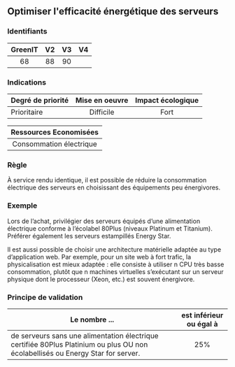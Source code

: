 ## Optimiser l'efficacité énergétique des serveurs

### Identifiants

| GreenIT |  V2  |  V3  |  V4  |
|:-------:|:----:|:----:|:----:|
|   68   | 88  | 90  |      |

### Indications

| Degré de priorité |      Mise en oeuvre       |  Impact écologique    | 
|-------------------|:-------------------------:|:---------------------:|
|  Prioritaire      |  Difficile                |    Fort               | 


|Ressources Economisées                                      |
|:----------------------------------------------------------:|
| Consommation électrique   |

### Règle

À service rendu identique, il est possible de réduire la consommation électrique des serveurs en choisissant des équipements peu énergivores.

### Exemple

Lors de l’achat, privilégier des serveurs équipés d’une alimentation électrique conforme à l’écolabel 80Plus (niveaux Platinum et Titanium). Préférer également les serveurs estampillés Energy Star.

Il est aussi possible de choisir une architecture matérielle adaptée au type d’application web. Par exemple, pour un site web à fort trafic, la physicalisation est mieux adaptée : elle consiste à utiliser n CPU très basse consommation, plutôt que n machines virtuelles s’exécutant sur un serveur physique dont le processeur (Xeon, etc.) est souvent énergivore.

### Principe de validation

| Le nombre ...     | est inférieur ou égal à   |  
|-------------------|:-------------------------:|
|  de serveurs sans une alimentation électrique certifiée 80Plus Platinium ou plus OU non écolabellisés ou Energy Star for server. | 25%  |
